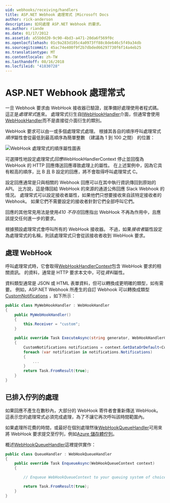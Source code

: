 ```yaml
---
uid: webhooks/receiving/handlers
title: ASP.NET Webhook 處理常式 |Microsoft Docs
author: rick-anderson
description: 如何處理 ASP.NET Webhook 的要求。
ms.author: riande
ms.date: 01/17/2012
ms.assetid: a55b0d20-9c90-4bd3-a471-20da6f569f0c
ms.openlocfilehash: 01c9a283d105c4a0973ff88c8de646c5f49a34db
ms.sourcegitcommit: 45ac74e400f9f2b7dbded66297730f6f14a4eb25
ms.translationtype: MT
ms.contentlocale: zh-TW
ms.lasthandoff: 08/16/2018
ms.locfileid: "41830728"
---
```

# <a name="aspnet-webhooks-handlers"></a>ASP.NET Webhook 處理常式

一旦 Webhook 要求由 WebHook 接收器已驗證，就準備好處理使用者程式碼。 這正是*處理常式*進來。 處理常式衍生自[IWebHookHandler](https://github.com/aspnet/WebHooks/blob/master/src/Microsoft.AspNet.WebHooks.Receivers/WebHooks/WebHookHandler.cs)介面，但通常會使用[WebHookHandler](https://github.com/aspnet/WebHooks/blob/master/src/Microsoft.AspNet.WebHooks.Receivers/WebHooks/WebHookHandler.cs)而不是直接從介面衍生的類別。

WebHook 要求可以由一或多個處理常式處理。 根據其各自的順序呼叫處理常式*順序*屬性會從最低到最高順序為簡單整數 （建議為 1 到 100 之間） 的位置：

![WebHook 處理常式的順序屬性圖表](_static/Handlers.png)

可選擇性地設定處理常式*回應*WebHookHandlerContext 停止並回復為 WebHook 的 HTTP 回應傳送回應導致處理上的屬性。 在上述案例中，因為它具有較高的順序，比 B 且 B 設定的回應，將不會取得呼叫處理常式 C。

設定回應通常是只與相關的 Webhook 回應可以在其中執行資訊傳回到原始的 API。 比方說，這是傳回給 WebHook 的來源的通道公佈回應 Slack Webhook 的情況。 處理常式可以設定接收者屬性，如果他們只想要接收來自該特定接收者的 Webhook。 如果它們不需要設定的接收者針對它們全部呼叫它們。

回應的其他常見用法是使用*410 不存在*回應指出 WebHook 不再為作用中，且應該提交任何進一步的要求。

根據預設處理常式會呼叫所有的 WebHook 接收器。 不過，如果*接收者*屬性設定為處理常式的名稱，則該處理常式只會從該接收者收到 WebHook 要求。

## <a name="processing-a-webhook"></a>處理 WebHook

呼叫處理常式時，它會取得[WebHookHandlerContext](https://github.com/aspnet/WebHooks/blob/master/src/Microsoft.AspNet.WebHooks.Receivers/WebHooks/WebHookHandlerContext.cs)包含 WebHook 要求的相關資訊。 的資料，通常是 HTTP 要求本文中，可從*資料*屬性。

資料類型通常是 JSON 或 HTML 表單資料，但可以轉換成更明確的類型，如有需要。 例如，ASP.NET Webhook 所產生的自訂 Webhook 可以轉換成類型[CustomNotifications](https://github.com/aspnet/WebHooks/blob/master/src/Microsoft.AspNet.WebHooks.Receivers.Custom/WebHooks/CustomNotifications.cs) ，如下所示：

```csharp
public class MyWebHookHandler : WebHookHandler
{
    public MyWebHookHandler()
    {
        this.Receiver = "custom";
    }

    public override Task ExecuteAsync(string generator, WebHookHandlerContext context)
    {
        CustomNotifications notifications = context.GetDataOrDefault<CustomNotifications>();
        foreach (var notification in notifications.Notifications)
        {
            ...
        }
        return Task.FromResult(true);
    }
}
```

  ## <a name="queued-processing"></a>已排入佇列的處理

如果回應不產生在數秒內，大部分的 WebHook 寄件者會重新傳送 WebHook。 這表示您的處理常式必須完成處理，為了不讓它再次呼叫該時間範圍內。

如果處理所花費的時間，或最好在個別處理然後[WebHookQueueHandler](https://github.com/aspnet/WebHooks/blob/master/src/Microsoft.AspNet.WebHooks.Receivers/WebHooks/WebHookQueueHandler.cs)可用來將 WebHook 要求提交至佇列，例如[Azure 儲存體佇列](https://msdn.microsoft.com/library/azure/dd179353.aspx)。

概述[WebHookQueueHandler](https://github.com/aspnet/WebHooks/blob/master/src/Microsoft.AspNet.WebHooks.Receivers/WebHooks/WebHookQueueHandler.cs)這裡提供實作：

```csharp
public class QueueHandler : WebHookQueueHandler
{
    public override Task EnqueueAsync(WebHookQueueContext context)
    {

        // Enqueue WebHookQueueContext to your queuing system of choice

        return Task.FromResult(true);
    }
}
```
